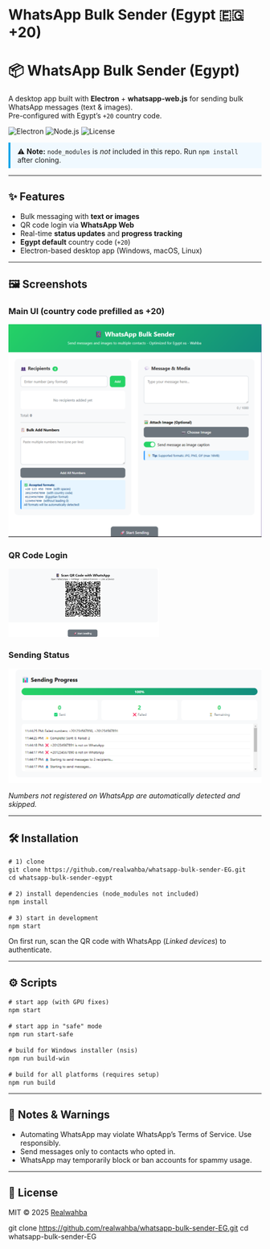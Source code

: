 # WhatsApp Bulk Sender (Egypt 🇪🇬 +20)

<!DOCTYPE html>
<html lang="en">
<head>
  <meta charset="UTF-8">
</head>
<body>

<h1>📦 WhatsApp Bulk Sender (Egypt)</h1>

<p>
  A desktop app built with <strong>Electron</strong> + <strong>whatsapp-web.js</strong> for sending bulk WhatsApp messages (text &amp; images).<br>
  Pre-configured with Egypt’s <code>+20</code> country code.
</p>

<p>
  <img alt="Electron" src="https://img.shields.io/badge/Electron-27.x-47848F?logo=electron&logoColor=white">
  <img alt="Node.js" src="https://img.shields.io/badge/Node.js-%3E%3D%2018-339933?logo=node.js&logoColor=white">
  <img alt="License" src="https://img.shields.io/badge/License-MIT-000000">
</p>

<div style="border-left:4px solid #0ea5e9;padding:0.6em 1em;background:#f0f9ff;">
⚠️ <strong>Note:</strong> <code>node_modules</code> is <em>not</em> included in this repo. Run <code>npm install</code> after cloning.
</div>

<hr>

<h2>✨ Features</h2>
<ul>
  <li>Bulk messaging with <strong>text or images</strong></li>
  <li>QR code login via <strong>WhatsApp Web</strong></li>
  <li>Real-time <strong>status updates</strong> and <strong>progress tracking</strong></li>
  <li><strong>Egypt default</strong> country code (<code>+20</code>)</li>
  <li>Electron-based desktop app (Windows, macOS, Linux)</li>
</ul>

<hr>

<h2>🖼️ Screenshots</h2>
<h3>Main UI (country code prefilled as +20)</h3>
<img src="screenshots/ui.png" alt="Main UI" width="600">
<h3>QR Code Login</h3>
<img src="screenshots/qrcode.png" alt="QR Code Login" width="300">
<h3>Sending Status</h3>
<img src="screenshots/status.png" alt="Sending Status" width="600">
<p><em>Numbers not registered on WhatsApp are automatically detected and skipped.</em></p>

<hr>

<h2>🛠 Installation</h2>

<pre><code># 1) clone
git clone https://github.com/realwahba/whatsapp-bulk-sender-EG.git
cd whatsapp-bulk-sender-egypt

# 2) install dependencies (node_modules not included)
npm install

# 3) start in development
npm start
</code></pre>

<p>
On first run, scan the QR code with WhatsApp (<em>Linked devices</em>) to authenticate.
</p>

<hr>

<h2>⚙️ Scripts</h2>

<pre><code># start app (with GPU fixes)
npm start

# start app in "safe" mode
npm run start-safe

# build for Windows installer (nsis)
npm run build-win

# build for all platforms (requires setup)
npm run build
</code></pre>

<hr>

<h2>🔐 Notes &amp; Warnings</h2>
<ul>
  <li>Automating WhatsApp may violate WhatsApp’s Terms of Service. Use responsibly.</li>
  <li>Send messages only to contacts who opted in.</li>
  <li>WhatsApp may temporarily block or ban accounts for spammy usage.</li>
</ul>

<hr>

<h2>📄 License</h2>
<p>MIT © 2025 <a href="https://github.com/Realwahba">Realwahba</a></p>

</body>
</html>

git clone https://github.com/realwahba/whatsapp-bulk-sender-EG.git
cd whatsapp-bulk-sender-EG
